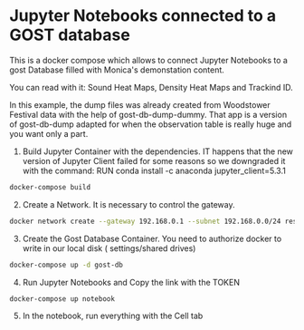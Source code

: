 # Jupyter Notebooks connected to a GOST database

This is a docker compose which allows to connect Jupyter Notebooks to a gost Database filled with Monica's demonstation content.

You can read with it: Sound Heat Maps, Density Heat Maps and Trackind ID. 

In this example, the dump files was already created from Woodstower Festival data with the help of gost-db-dump-dummy. 
That app is a version of gost-db-dump adapted for when the observation table is really huge and you want only a part.

1. Build Jupyter Container with the dependencies. IT happens that the new version of Jupyter Client failed for some reasons 
so we downgraded it with the command: RUN conda install -c anaconda jupyter_client=5.3.1

```bash
docker-compose build
```

2. Create a Network. It is necessary to control the gateway.

```bash
docker network create --gateway 192.168.0.1 --subnet 192.168.0.0/24 reseau
```

3. Create the Gost Database Container. You need to authorize docker to write in our local disk ( settings/shared drives)

```bash
docker-compose up -d gost-db
```

4. Run Jupyter Notebooks and Copy the link with the TOKEN

```bash
docker-compose up notebook
```

5. In the notebook, run everything with the Cell tab 
